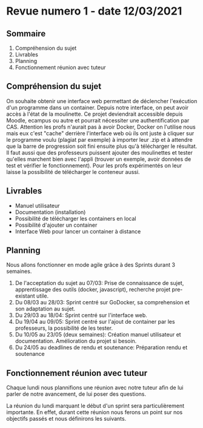 # Revue numero 1 - date 12/03/2021
## Sommaire   
1. Compréhension du sujet
2. Livrables
3. Planning
4. Fonctionnement réunion avec tuteur

## Compréhension du sujet
On souhaite obtenir une interface web permettant de déclencher l'exécution d'un programme dans un container. 
Depuis notre interface, on peut avoir accès à l'état de la moulinette. 
Ce projet deviendrait accessible depuis Moodle, ecampus ou autre et pourrait nécessiter une authentification par CAS. 
Attention les profs n'aurait pas à avoir Docker, Docker on l'utilise nous mais eux c'est "cache" derrière l'interface web où ils ont juste à cliquer sur le programme voulu (plagiat par exemple) à importer leur .zip et à attendre que la barre de progression soit fini ensuite plus qu'à télécharger le résultat. 
Il faut aussi que des professeurs puissent ajouter des moulinettes et tester qu'elles marchent bien avec l'appli (trouver un exemple, avoir données de test et vérifier le fonctionnement). 
Pour les profs expérimentés on leur laisse la possibilité de télécharger le conteneur aussi.

## Livrables
* Manuel utilisateur
* Documentation (installation)
* Possibilité de télécharger les containers en local
* Possibilité d'ajouter un container
* Interface Web pour lancer un container à distance

## Planning
Nous allons fonctionner en mode agile grâce à des Sprints durant 3 semaines.

1. De l'acceptation du sujet au 07/03: Prise de connaissance de sujet, apprentissage des outils (docker, javascript), recherche projet pre-existant utile.
2. Du 08/03 au 28/03: Sprint centré sur GoDocker, sa comprehension et son adaptation au sujet.
3. Du 29/03 au 18/04: Sprint centré sur l'interface web.
4. Du 19/04 au 09/05: Sprint centré sur l'ajout de container par les professeurs, la possibilité de les tester.
5. Du 10/05 au 23/05 (deux semaines): Création manuel utilisateur et documentation. Amélioration du projet si besoin.
6. Du 24/05 au deadlines de rendu et soutenance: Préparation rendu et soutenance

## Fonctionnement réunion avec tuteur
Chaque lundi nous plannifions une réunion avec notre tuteur afin de lui parler de notre avancement, de lui poser des questions.

La réunion du lundi marquant le début d'un sprint sera particulièrement importante. 
En effet, durant cette réunion nous ferons un point sur nos objectifs passés et nous définirons les suivants.
